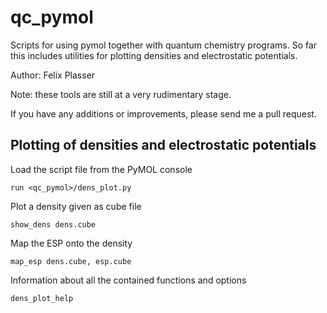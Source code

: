 # qc_pymol
Scripts for using pymol together with quantum chemistry programs. So far this includes utilities for plotting densities and electrostatic potentials.

Author: Felix Plasser

Note: these tools are still at a very rudimentary stage.

If you have any additions or improvements, please send me a pull request.

## Plotting of densities and electrostatic potentials

Load the script file from the PyMOL console
~~~~
run <qc_pymol>/dens_plot.py
~~~~

Plot a density given as cube file
~~~~
show_dens dens.cube
~~~~

Map the ESP onto the density
~~~~
map_esp dens.cube, esp.cube
~~~~

Information about all the contained functions and options
~~~~
dens_plot_help
~~~~
